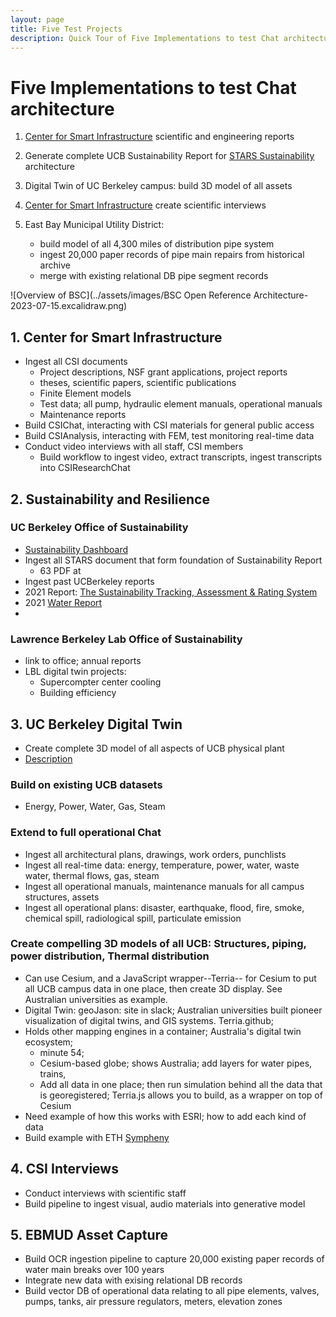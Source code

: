 ```yaml
---
layout: page
title: Five Test Projects
description: Quick Tour of Five Implementations to test Chat architecture
---
```


# Five Implementations to test Chat architecture
1. [Center for Smart Infrastructure](https://smartinfrastructure.berkeley.edu/) scientific and engineering reports
2. Generate complete UCB Sustainability Report for [STARS Sustainability](https://stars.aashe.org/) architecture

3. Digital Twin of UC Berkeley campus: build 3D model of all assets

4. [Center for Smart Infrastructure](https://smartinfrastructure.berkeley.edu/) create scientific interviews
5. East Bay Municipal Utility District: 
    - build model of all 4,300 miles of distribution pipe system
    - ingest 20,000 paper records of pipe main repairs from historical archive
    - merge with existing relational DB pipe segment records

![Overview of BSC](../assets/images/BSC Open Reference Architecture-2023-07-15.excalidraw.png)
## 1. Center for Smart Infrastructure
- Ingest all CSI documents
    - Project descriptions, NSF grant applications, project reports
    - theses, scientific papers, scientific publications
    - Finite Element models
    - Test data; all pump, hydraulic element manuals, operational manuals
    - Maintenance reports
- Build CSIChat, interacting with CSI materials for general public access
- Build CSIAnalysis, interacting with FEM, test monitoring real-time data
- Conduct video interviews with all staff, CSI members
    - Build workflow to ingest video, extract transcripts, ingest transcripts into CSIResearchChat

## 2. Sustainability and Resilience
### UC Berkeley Office of Sustainability
- [Sustainability Dashboard](https://sustainability.berkeley.edu/engage/energy-dashboards)
- Ingest all STARS document that form foundation of Sustainability Report
    - 63 PDF at 
- Ingest past UCBerkeley reports
- 2021 Report: [The Sustainability Tracking, Assessment & Rating System](https://reports.aashe.org/institutions/university-of-california-berkeley-ca/report/2021-03-04/AC/curriculum/AC-1/)
- 2021 [Water Report](https://reports.aashe.org/institutions/university-of-california-berkeley-ca/report/2021-03-04/OP/water/OP-21/)
- 
### Lawrence Berkeley Lab Office of Sustainability
 - link to office; annual reports
- LBL digital twin projects: 
    - Supercompter center cooling
    - Building efficiency

## 3. UC Berkeley Digital Twin
 - Create complete 3D model of all aspects of UCB physical plant
 - [Description](/InfrastructureChat/projects/UCB-Digital-Twin.md)
### Build on existing UCB datasets
 - Energy, Power, Water, Gas, Steam
### Extend to full operational Chat
- Ingest all architectural plans, drawings, work orders, punchlists
- Ingest all real-time data: energy, temperature, power, water, waste water, thermal flows, gas, steam
- Ingest all operational manuals, maintenance manuals for all campus structures, assets
- Ingest all operational plans: disaster, earthquake, flood, fire, smoke, chemical spill, radiological spill, particulate emission
### Create compelling 3D models of all UCB: Structures, piping, power distribution, Thermal distribution
 - Can use Cesium, and a JavaScript wrapper--Terria-- for Cesium to put all UCB campus data in one place, then create 3D display. See Australian universities as example.
- Digital Twin: geoJason: site in slack; Australian universities built pioneer visualization of digital twins, and GIS systems. Terria.github;
- Holds other mapping engines in a container; Australia's digital twin ecosystem;
    - minute 54;
    - Cesium-based globe; shows Australia; add layers for water pipes, trains,
    - Add all data in one place; then run simulation behind all the data that is georegistered; Terria.js allows you to build, as a wrapper on top of Cesium
- Need example of how this works with ESRI; how to add each kind of data
- Build example with ETH [Sympheny](https://www.sympheny.com/product)
## 4. CSI Interviews
- Conduct interviews with scientific staff
- Build pipeline to ingest visual, audio materials into generative model
## 5. EBMUD Asset Capture
- Build OCR ingestion pipeline to capture 20,000 existing paper records of water main breaks over 100 years
- Integrate new data with exising relational DB records
- Build vector DB of operational data relating to all pipe elements, valves, pumps, tanks, air pressure regulators, meters, elevation zones